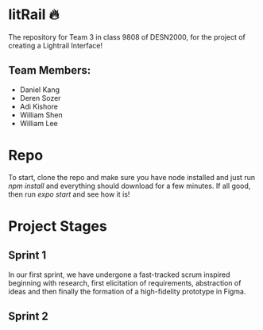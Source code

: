 # litRail 🔥
The repository for Team 3 in class 9808 of DESN2000, for the project of creating a Lightrail Interface!

## Team Members:
* Daniel Kang
* Deren Sozer
* Adi Kishore
* William Shen
* William Lee

# Repo 
To start, clone the repo and make sure you have node installed and just run *npm install* and everything should download for a few minutes.
If all good, then run *expo start* and see how it is!

# Project Stages
## Sprint 1
In our first sprint, we have undergone a fast-tracked scrum inspired beginning with research, first elicitation of requirements, abstraction of ideas and then finally the formation of a high-fidelity prototype in Figma.

## Sprint 2
